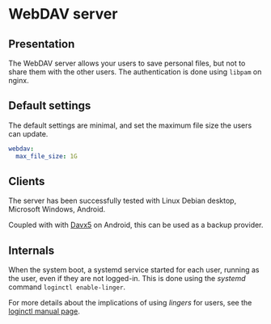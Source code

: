 # WebDAV server

## Presentation

The WebDAV server allows your users to save personal files, but not to share them with the
other users. The authentication is done using `libpam` on nginx.


## Default settings

The default settings are minimal, and set the maximum file size the users can update.

```yml
webdav:
  max_file_size: 1G
```


## Clients

The server has been successfully tested with Linux Debian desktop, Microsoft Windows,
Android.

Coupled with with [Davx5](https://www.davx5.com/) on Android, this can be used as a backup
provider.


## Internals

When the system boot, a systemd service started for each user, running as the user, even
if they are not logged-in. This is done using the _systemd_ command `loginctl
enable-linger`.

For more details about the implications of using _lingers_ for users, see the
[loginctl manual page](https://www.freedesktop.org/software/systemd/man/latest/loginctl.html).
